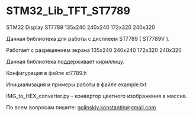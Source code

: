 # STM32_Lib_TFT_ST7789
STM32 Display ST7789  135x240  240x240  172x320  240x320

Данная библиотека для работы с дисплеем ST7789 ( ST7789V ).

Работает с разрешением экрана 135x240  240x240  172x320  240x320

Данная библиотека поддерживает кириллицу.

Конфигурация в файле st7789.h

Инициализация и примеры работы в файле example.txt

IMG_to_HEX_converter.py - конвертор цветного изображения в массив.

По всем вопросам пишите: golinskiy.konstantin@gmail.com
